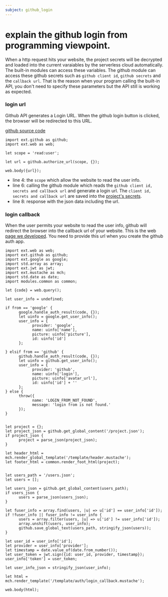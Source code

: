 ```yaml
---
subject: github_login
---
```


# explain the github login from programming viewpoint.
When a http request hits your website, the project secrets will be decrypted and loaded into the current varaiables by the serverless cloud automatically. The built-in modules can access these variables. The github module can access these github secrets such as `github client id`, `github secrets` and the `callback url`.  That is the reason when your program calling the built-in API, you don't need to specify these parameters but the API still is working as expected.

### login url
Github API generates a Login URL. When the github login button is clicked, the browser will be redirected to this URL.

[github source code](https://github.com/pomelio/website/blob/main/apps/root/bin/auth/github.wby)
```
import ext.github as github;
import ext.web as web;

let scope = 'read:user';

let url = github.authorize_url(scope, {});

web.body({url});
```

- line 4: the `scope` which allow the website to read the user info.
- line 6: calling the github module which reads the `github client id, secrets and callback url` and generate a login url. The `client id, secrets and callback url` are saved into the [project's secrets](/cookbook/project_secrets.md).
- line 8: response with the json data including the url.

### login callback
When the user permits your website to read the user info, github will redirect the browser into the callback url of your website. This is the web [page we developed](https://github.com/pomelio/website/blob/main/apps/root/bin/auth/callback.wby). You need to provide this url when you create the github auth app.

```
import ext.web as web;
import ext.github as github;
import ext.google as google;
import std.array as array;
import ext.jwt as jwt;
import ext.mustache as mch;
import std.date as date;
import modules.common as common;

let {code} = web.query();

let user_info = undefined;

if from == 'google' {
      google.handle_auth_result(code, {});
      let uinfo = google.get_user_info();
      user_info = {
            provider: 'google',
            name: uinfo['name'],
            picture: uinfo['picture'],
            id: uinfo['id']
      };

} elsif from == 'github' {
      github.handle_auth_result(code, {});
      let uinfo = github.get_user_info();
      user_info = {
            provider: 'github',
            name: uinfo['login'],
            picture: uinfo['avatar_url'],
            id: uinfo['id'] + ''
      };
} else {
      throw({
            name: 'LOGIN_FROM_NOT_FOUND',
            message: 'login from is not found.'
      });
}


let project = {};
let project_json = github.get_global_content('/project.json');
if project_json {
      project = parse_json(project_json);
}

let header_html = mch.render_global_template('/template/header.mustache');
let footer_html = common.render_foot_html(project);


let users_path = '/users.json';
let users = [];

let users_json = github.get_global_content(users_path);
if users_json {
      users = parse_json(users_json);
}

let fuser_info = array.find(users, |u| => u['id'] == user_info['id']);
if !fuser_info || fuser_info != user_info {
      users = array.filter(users, |u| => u['id'] != user_info['id']);
      array.unshift(users, user_info);
      github.save_global_text(users_path, stringify_json(users));
}

let user_id = user_info['id'];
let provider = user_info['provider'];
let timestamp = date.value_of(date.from_number());
let user_token = jwt.sign({id: user_id, provider, timestamp});
user_info['token'] = user_token;

let user_info_json = stringify_json(user_info);

let html = mch.render_template('/template/auth/login_callback.mustache');

web.body(html);
```



